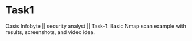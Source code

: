 # Task1
Oasis Infobyte || security analyst || Task-1: Basic Nmap scan example with results, screenshots, and video idea.
